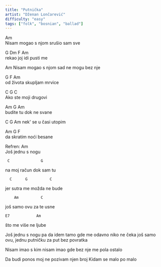 ```yaml
---
title: "Putnička"
artist: "Dženan Lončarević"
difficulty: "easy"
tags: ["folk", "bosnian", "ballad"]
---
```


Am  
Nisam mogao s njom
srušio sam sve

G            Dm  F       Am  
rekao joj idi pusti me

Am 
Nisam mogao s njom
sad ne mogu bez nje

G        F             Am  
od života skupljam mrvice
 
C     G            C             
Ako ste moji drugovi

Am     G             Am  
budite tu dok ne svane

C        G          Am 
nek' se u časi utopim

Am       G            F   
da skratim noći besane
 

Refren:
Am  
Još jednu s nogu

     C              G  
na moj račun dok sam tu

      C      G          C  
jer sutra me možda ne bude

        Am          C  
još samo ovu za te usne

    E7            Am  
što me više ne ljube

Još jednu s nogu
pa da idem tamo
gde me odavno niko ne čeka
još samo ovu, jednu putničku
za put bez povratka
 
Nisam imao s kim
nisam imao gde
bez nje me pola ostalo
 
Da budi ponos moj
ne pozivam njen broj
Kidam se malo po malo
